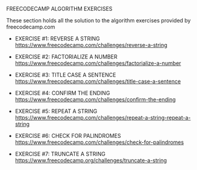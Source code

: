 FREECODECAMP ALGORITHM EXERCISES

These section holds all the solution to the algorithm exercises provided by freecodecamp.com

[URL]: https://www.freecodecamp.com/challenges/

- EXERCISE #1: REVERSE A STRING
https://www.freecodecamp.com/challenges/reverse-a-string

- EXERCISE #2: FACTORIALIZE A NUMBER
https://www.freecodecamp.com/challenges/factorialize-a-number

- EXERCISE #3: TITLE CASE A SENTENCE
https://www.freecodecamp.com/challenges/title-case-a-sentence

- EXERCISE #4: CONFIRM THE ENDING
https://www.freecodecamp.com/challenges/confirm-the-ending

- EXERCISE #5: REPEAT A STRING
https://www.freecodecamp.com/challenges/repeat-a-string-repeat-a-string

- EXERCISE #6: CHECK FOR PALINDROMES
https://www.freecodecamp.com/challenges/check-for-palindromes

- EXERCISE #7: TRUNCATE A STRING
https://www.freecodecamp.org/challenges/truncate-a-string
